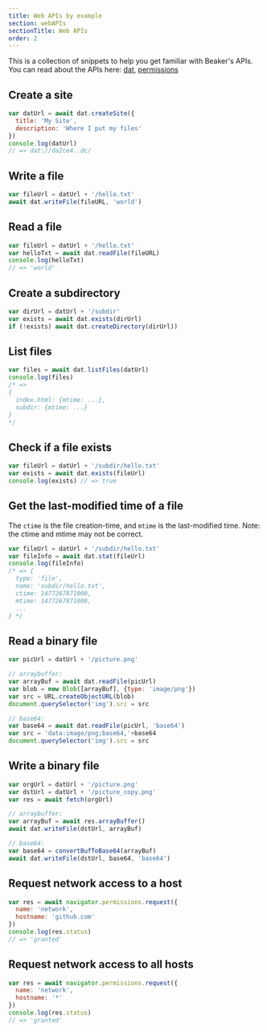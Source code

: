 ```yaml
---
title: Web APIs by example
section: webAPIs
sectionTitle: Web APIs
order: 2
---
```


This is a collection of snippets to help you get familiar with Beaker's APIs.
You can read about the APIs here: [dat](./dat.html), [permissions](./permissions.html)

## Create a site

```js
var datUrl = await dat.createSite({
  title: 'My Site',
  description: 'Where I put my files'
})
console.log(datUrl)
// => dat://da2ce4..dc/
```

## Write a file

```js
var fileUrl = datUrl + '/hello.txt'
await dat.writeFile(fileURL, 'world')
```

## Read a file

```js
var fileUrl = datUrl + '/hello.txt'
var helloTxt = await dat.readFile(fileURL)
console.log(helloTxt)
// => 'world'
```

## Create a subdirectory

```js
var dirUrl = datUrl + '/subdir'
var exists = await dat.exists(dirUrl)
if (!exists) await dat.createDirectory(dirUrl))
```

## List files

```js
var files = await dat.listFiles(datUrl)
console.log(files)
/* =>
{
  index.html: {mtime: ...},
  subdir: {mtime: ...}
}
*/
```

## Check if a file exists

```js
var fileUrl = datUrl + '/subdir/hello.txt'
var exists = await dat.exists(fileUrl)
console.log(exists) // => true
```

## Get the last-modified time of a file

The `ctime` is the file creation-time, and `mtime` is the last-modified time.
Note: the ctime and mtime may not be correct.

```js
var fileUrl = datUrl + '/subdir/hello.txt'
var fileInfo = await dat.stat(fileUrl)
console.log(fileInfo)
/* => {
  type: 'file',
  name: 'subdir/hello.txt',
  ctime: 1477267871000,
  mtime: 1477267871000,
  ...
} */
```

## Read a binary file

```js
var picUrl = datUrl + '/picture.png'

// arraybuffer:
var arrayBuf = await dat.readFile(picUrl)
var blob = new Blob([arrayBuf], {type: 'image/png'})
var src = URL.createObjectURL(blob)
document.querySelector('img').src = src

// base64:
var base64 = await dat.readFile(picUrl, 'base64')
var src = 'data:image/png;base64,'+base64
document.querySelector('img').src = src
```

## Write a binary file

```js
var orgUrl = datUrl + '/picture.png'
var dstUrl = datUrl + '/picture_copy.png'
var res = await fetch(orgUrl)

// arraybuffer:
var arrayBuf = await res.arrayBuffer()
await dat.writeFile(dstUrl, arrayBuf)

// base64:
var base64 = convertBufToBase64(arrayBuf)
await dat.writeFile(dstUrl, base64, 'base64')
```

## Request network access to a host

```js
var res = await navigator.permissions.request({
  name: 'network',
  hostname: 'github.com'
})
console.log(res.status)
// => 'granted'
```

## Request network access to all hosts

```js
var res = await navigator.permissions.request({
  name: 'network',
  hostname: '*'
})
console.log(res.status)
// => 'granted'
```